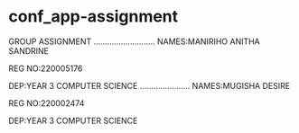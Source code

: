 # conf_app-assignment

GROUP ASSIGNMENT 
...........................
NAMES:MANIRIHO ANITHA SANDRINE

REG NO:220005176

DEP:YEAR 3 COMPUTER SCIENCE
......................
NAMES:MUGISHA DESIRE

REG NO:220002474

DEP:YEAR 3 COMPUTER SCIENCE
